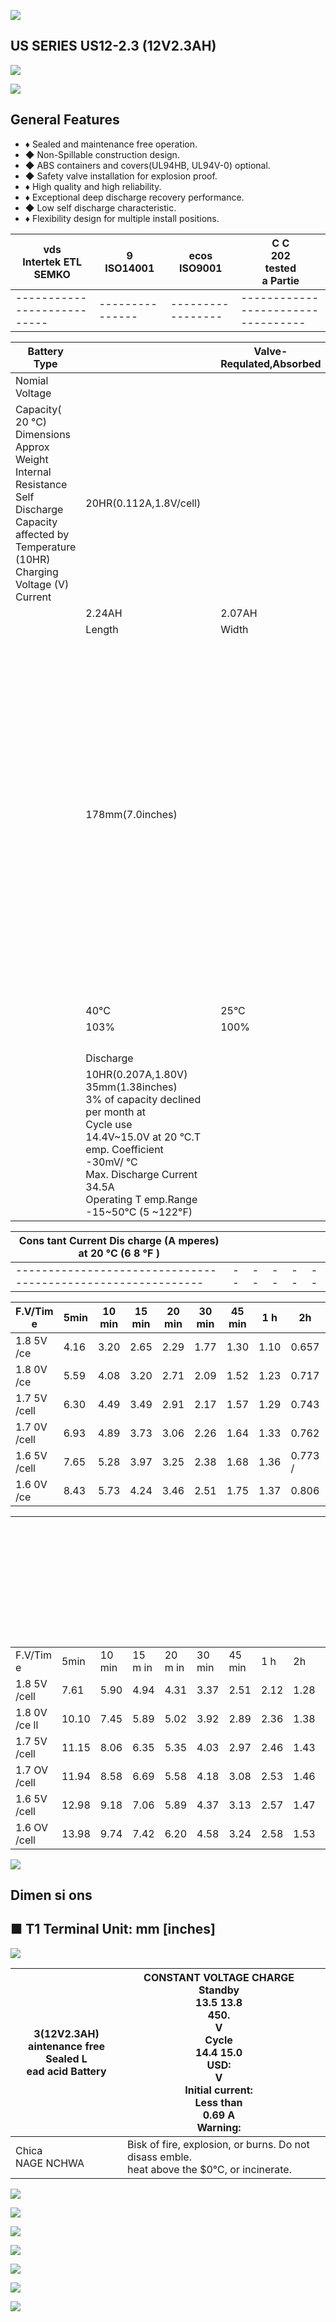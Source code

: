 ![](_page_0_Picture_0.jpeg)

## US SERIES US12-2.3 (12V2.3AH)

![](_page_0_Picture_2.jpeg)

![](_page_0_Picture_3.jpeg)

## General Features

- ♦ Sealed and maintenance free operation.
- ◆ Non-Spillable construction design.
- ◆ ABS containers and covers(UL94HB, UL94V-0) optional.
- ◆ Safety valve installation for explosion proof.
- ♦ High quality and high reliability.
- ♦ Exceptional deep discharge recovery performance.
- ◆ Low self discharge characteristic.
- ♦ Flexibility design for multiple install positions.

| vds<br>Intertek ETL SEMKO | 9<br>ISO14001 | ecos<br>ISO9001 | C C<br>202<br>tested<br>a Partie |
|---------------------------|---------------|-----------------|----------------------------------|
|---------------------------|---------------|-----------------|----------------------------------|

| Battery Type                                                                                                                                                              |                                                                                                                                                                                                                                      |  | Valve-Requlated,Absorbed |                                                                                                                                                                                                                                                                                                                                                                              |  |                  |  |  |
|---------------------------------------------------------------------------------------------------------------------------------------------------------------------------|--------------------------------------------------------------------------------------------------------------------------------------------------------------------------------------------------------------------------------------|--|--------------------------|------------------------------------------------------------------------------------------------------------------------------------------------------------------------------------------------------------------------------------------------------------------------------------------------------------------------------------------------------------------------------|--|------------------|--|--|
| Nomial Voltage                                                                                                                                                            |                                                                                                                                                                                                                                      |  |                          |                                                                                                                                                                                                                                                                                                                                                                              |  |                  |  |  |
| Capacity( 20 °C)<br>Dimensions<br>Approx Weight<br>Internal Resistance<br>Self Discharge<br>Capacity affected by<br>Temperature (10HR)<br>Charging Voltage (V)<br>Current | 20HR(0.112A,1.8V/cell)                                                                                                                                                                                                               |  |                          | 5HR(0.375A,1.75V)                                                                                                                                                                                                                                                                                                                                                            |  | 1HR(1.36A,1.60V) |  |  |
|                                                                                                                                                                           | 2.24AH                                                                                                                                                                                                                               |  | 2.07AH                   | 1.87AH                                                                                                                                                                                                                                                                                                                                                                       |  | 1.36AH           |  |  |
|                                                                                                                                                                           | Length                                                                                                                                                                                                                               |  | Width                    | Height                                                                                                                                                                                                                                                                                                                                                                       |  | Total Height     |  |  |
|                                                                                                                                                                           | 178mm(7.0inches)                                                                                                                                                                                                                     |  |                          | Glass Mat(AGM)<br>Technology<br>12V<br>60mm(2.36inches)<br>66mm(2.60inches)<br>Approx 1.0 kg (2.21lbs)<br>Full Charged at 20 ℃: Approx 90m U<br>20 °C<br>0°C<br>-15°C<br>86%<br>65%<br>Float use<br>13.5V~13.8V at 20 °C.Temp. Coefficient (-20mV/ °C)<br>Initial Charging Current<br>Less than 0.69A<br>Storage<br>Charging<br>0~40°C (32 ~ 104°F)<br>-15 ~40°C (5 ~ 104°F) |  |                  |  |  |
|                                                                                                                                                                           |                                                                                                                                                                                                                                      |  |                          |                                                                                                                                                                                                                                                                                                                                                                              |  |                  |  |  |
|                                                                                                                                                                           |                                                                                                                                                                                                                                      |  |                          |                                                                                                                                                                                                                                                                                                                                                                              |  |                  |  |  |
|                                                                                                                                                                           |                                                                                                                                                                                                                                      |  |                          |                                                                                                                                                                                                                                                                                                                                                                              |  |                  |  |  |
|                                                                                                                                                                           | 40°C                                                                                                                                                                                                                                 |  | 25°C                     |                                                                                                                                                                                                                                                                                                                                                                              |  |                  |  |  |
|                                                                                                                                                                           | 103%                                                                                                                                                                                                                                 |  | 100%                     |                                                                                                                                                                                                                                                                                                                                                                              |  |                  |  |  |
|                                                                                                                                                                           |                                                                                                                                                                                                                                      |  |                          |                                                                                                                                                                                                                                                                                                                                                                              |  |                  |  |  |
|                                                                                                                                                                           |                                                                                                                                                                                                                                      |  |                          |                                                                                                                                                                                                                                                                                                                                                                              |  |                  |  |  |
|                                                                                                                                                                           |                                                                                                                                                                                                                                      |  |                          |                                                                                                                                                                                                                                                                                                                                                                              |  |                  |  |  |
|                                                                                                                                                                           |                                                                                                                                                                                                                                      |  |                          |                                                                                                                                                                                                                                                                                                                                                                              |  |                  |  |  |
|                                                                                                                                                                           | Discharge                                                                                                                                                                                                                            |  |                          |                                                                                                                                                                                                                                                                                                                                                                              |  |                  |  |  |
|                                                                                                                                                                           | 10HR(0.207A,1.80V)<br>35mm(1.38inches)<br>3%  of capacity declined per month at<br>Cycle use<br>14.4V~15.0V at 20 °C.T emp. Coefficient -30mV/ °C<br>Max. Discharge Current<br>34.5A<br>Operating T emp.Range<br>-15~50°C (5 ~122°F) |  |                          |                                                                                                                                                                                                                                                                                                                                                                              |  |                  |  |  |

| Cons tant Current Dis charge (A mperes) at 20 °C (6 8 °F ) |  |  |  |  |  |
|------------------------------------------------------------|--|--|--|--|--|
|------------------------------------------------------------|--|--|--|--|--|

| F.V/Tim e    | 5min | 10 min | 15 min | 20 min | 30 min | 45 min | 1 h  | 2h      | 3h    | 4h    | 5h    | 6h    | 8h    | 10h   | 20h   |
|--------------|------|--------|--------|--------|--------|--------|------|---------|-------|-------|-------|-------|-------|-------|-------|
| 1.8 5V /ce   | 4.16 | 3.20   | 2.65   | 2.29   | 1.77   | 1.30   | 1.10 | 0.657   | 0.514 | 0.418 | 0.341 | 0.299 | 0.241 | 0.201 | 0.110 |
| 1.8 0V /ce   | 5.59 | 4.08   | 3.20   | 2.71   | 2.09   | 1.52   | 1.23 | 0.717   | 0.553 | 0.446 | 0.366 | 0.320 | 0.255 | 0.207 | 0.112 |
| 1.7 5V /cell | 6.30 | 4.49   | 3.49   | 2.91   | 2.17   | 1.57   | 1.29 | 0.743   | 0.563 | 0.456 | 0.375 | 0.329 | 0.260 | 0.213 | 0.113 |
| 1.7 0V /cell | 6.93 | 4.89   | 3.73   | 3.06   | 2.26   | 1.64   | 1.33 | 0.762   | 0.579 | 0.468 | 0.385 | 0.336 | 0.264 | 0.217 | 0.115 |
| 1.6 5V /cell | 7.65 | 5.28   | 3.97   | 3.25   | 2.38   | 1.68   | 1.36 | 0.773 / | 0.603 | 0.484 | 0.395 | 0.343 | 0.268 | 0.222 | 0.116 |
| 1.6 0V /ce   | 8.43 | 5.73   | 4.24   | 3.46   | 2.51   | 1.75   | 1.37 | 0.806   | 0.622 | 0.499 | 0.408 | 0.351 | 0.270 | 0.224 | 0.117 |

|               |       |        |         |         |        |        |      |      |      | Co ns tant Power Dis ch ar ge (W atts ) a t 2 0 ℃ (6 8 F ) |       |       |       |       |       |
|---------------|-------|--------|---------|---------|--------|--------|------|------|------|------------------------------------------------------------|-------|-------|-------|-------|-------|
| F.V/Tim e     | 5min  | 10 min | 15 m in | 20 m in | 30 min | 45 min | 1 h  | 2h   | 3h   | 4h                                                         | 5h    | 6h    | 8h    | 10h   | 20h   |
| 1.8 5V /cell  | 7.61  | 5.90   | 4.94    | 4.31    | 3.37   | 2.51   | 2.12 | 1.28 | 1.00 | 0.817                                                      | 0.668 | 0.587 | 0.476 | 0.398 | 0.219 |
| 1.8 0V /ce ll | 10.10 | 7.45   | 5.89    | 5.02    | 3.92   | 2.89   | 2.36 | 1.38 | 1.07 | 0.867                                                      | 0.713 | 0.627 | 0.503 | 0.410 | 0.221 |
| 1.7 5V /cell  | 11.15 | 8.06   | 6.35    | 5.35    | 4.03   | 2.97   | 2.46 | 1.43 | 1.09 | 0.884                                                      | 0.730 | 0.642 | 0.510 | 0.420 | 0.223 |
| 1.7 OV /cell  | 11.94 | 8.58   | 6.69    | 5.58    | 4.18   | 3.08   | 2.53 | 1.46 | 1.12 | 0.905                                                      | 0.747 | 0.655 | 0.517 | 0.429 | 0.226 |
| 1.6 5V /cell  | 12.98 | 9.18   | 7.06    | 5.89    | 4.37   | 3.13   | 2.57 | 1.47 | 1.16 | 0.933                                                      | 0.765 | 0.667 | 0.524 | 0.437 | 0.229 |
| 1.6 OV /cell  | 13.98 | 9.74   | 7.42    | 6.20    | 4.58   | 3.24   | 2.58 | 1.53 | 1.19 | 0.959                                                      | 0.788 | 0.679 | 0.528 | 0.441 | 0.230 |

![](_page_0_Picture_18.jpeg)

## Dimen si ons

## ■ T1 Terminal Unit: mm [inches]

![](_page_1_Figure_2.jpeg)

| 3(12V2.3AH)<br>aintenance free Sealed L<br>ead acid Battery | CONSTANT VOLTAGE CHARGE<br>Standby<br>13.5 13.8<br>450.<br>V<br>Cycle<br>14.4 15.0<br>USD:<br>V<br>Initial current:<br>Less than<br>0.69 A<br>Warning: |  |
|-------------------------------------------------------------|--------------------------------------------------------------------------------------------------------------------------------------------------------|--|
| Chica<br>NAGE NCHWA                                         | Bisk of fire, explosion, or burns. Do not disass emble.<br>heat above the \$0℃, or incinerate.                                                         |  |

![](_page_1_Figure_4.jpeg)

![](_page_1_Figure_5.jpeg)

![](_page_1_Figure_6.jpeg)

![](_page_1_Figure_7.jpeg)

![](_page_1_Figure_8.jpeg)

![](_page_1_Figure_9.jpeg)

![](_page_1_Figure_10.jpeg)